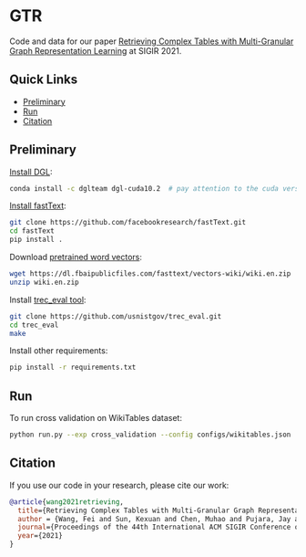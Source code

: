 # GTR
Code and data for our paper [Retrieving Complex Tables with Multi-Granular Graph Representation Learning](https://arxiv.org/abs/2105.01736) at SIGIR 2021.

## Quick Links
  - [Preliminary](#preliminary)
  - [Run](#run)
  - [Citation](#citation)

## Preliminary

[Install DGL](https://docs.dgl.ai/en/0.4.x/install/):
```bash
conda install -c dglteam dgl-cuda10.2  # pay attention to the cuda version
```

[Install fastText](https://fasttext.cc/docs/en/support.html):
```bash
git clone https://github.com/facebookresearch/fastText.git
cd fastText
pip install .
```

Download [pretrained word vectors](https://fasttext.cc/docs/en/pretrained-vectors.html):
```bash
wget https://dl.fbaipublicfiles.com/fasttext/vectors-wiki/wiki.en.zip
unzip wiki.en.zip
```

Install [trec_eval tool](https://github.com/usnistgov/trec_eval):
```bash
git clone https://github.com/usnistgov/trec_eval.git
cd trec_eval
make
```

Install other requirements:
```bash
pip install -r requirements.txt
```

## Run
To run cross validation on WikiTables dataset:
```bash
python run.py --exp cross_validation --config configs/wikitables.json
```

## Citation
If you use our code in your research, please cite our work:
```bibtex
@article{wang2021retrieving,
  title={Retrieving Complex Tables with Multi-Granular Graph Representation Learning},
  author = {Wang, Fei and Sun, Kexuan and Chen, Muhao and Pujara, Jay and Szekely, Pedro},
  journal={Proceedings of the 44th International ACM SIGIR Conference on Research and Development in Information Retrieval},
  year={2021}
}
```